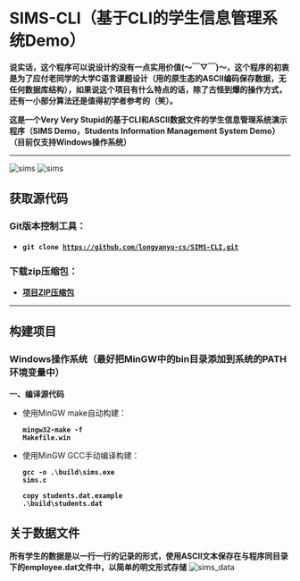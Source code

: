 # SIMS-CLI（基于CLI的学生信息管理系统Demo）

**说实话，这个程序可以说设计的没有一点实用价值(～￣▽￣)～，这个程序的初衷是为了应付老同学的大学C语言课题设计（用的原生态的ASCII编码保存数据，无任何数据库结构），如果说这个项目有什么特点的话，除了古怪到爆的操作方式，还有一小部分算法还是值得初学者参考的（笑）。**

**这是一个Very Very Stupid的基于CLI和ASCII数据文件的学生信息管理系统演示程序（SIMS Demo，Students Information Management System Demo）（目前仅支持Windows操作系统）**

---
![sims](https://github.com/longyanyu-cs/SIMS-CLI/raw/master/screenshots/sims.png)
![sims](https://github.com/longyanyu-cs/SIMS-CLI/raw/master/screenshots/help.png)
## 获取源代码
### Git版本控制工具：
* **<code>git clone https://github.com/longyanyu-cs/SIMS-CLI.git</code>**

### 下载zip压缩包：
* **<a href="https://github.com/longyanyu-cs/SIMS-CLI/archive/master.zip">项目ZIP压缩包</a>**

---

## 构建项目
### Windows操作系统（最好把MinGW中的bin目录添加到系统的PATH环境变量中）
**一、编译源代码**
* 使用MinGW make自动构建：
  **<p><code>mingw32-make -f Makefile.win</code></p>**
* 使用MinGW GCC手动编译构建：
  **<p><code>gcc -o .\build\sims.exe sims.c</code></p>**
  **<p><code>copy students.dat.example .\build\students.dat</code></p>**

## 关于数据文件
**所有学生的数据是以一行一行的记录的形式，使用ASCII文本保存在与程序同目录下的employee.dat文件中，以简单的明文形式存储**
![sims_data](https://github.com/longyanyu-cs/SIMS-CLI/raw/master/screenshots/students_data.png)
